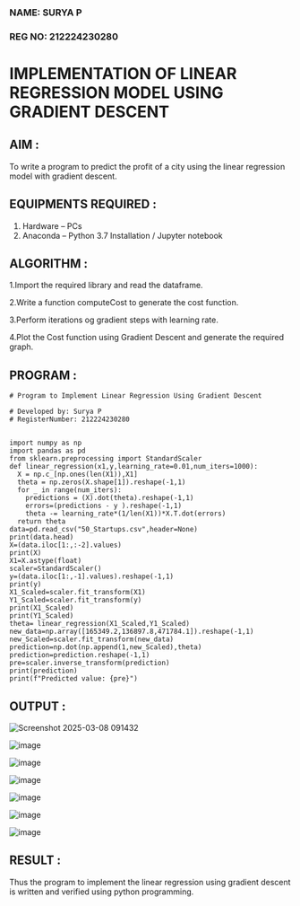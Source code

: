 ### NAME: SURYA P <br>
### REG NO: 212224230280

# IMPLEMENTATION OF LINEAR REGRESSION  MODEL USING GRADIENT DESCENT

## AIM :

To write a program to predict the profit of a city using the linear regression model with gradient descent.

## EQUIPMENTS REQUIRED :

1. Hardware – PCs
2. Anaconda – Python 3.7 Installation / Jupyter notebook

## ALGORITHM :

1.Import the required library and read the dataframe.

2.Write a function computeCost to generate the cost function.

3.Perform iterations og gradient steps with learning rate.

4.Plot the Cost function using Gradient Descent and generate the required graph.

## PROGRAM :

```
# Program to Implement Linear Regression Using Gradient Descent

# Developed by: Surya P
# RegisterNumber: 212224230280


import numpy as np
import pandas as pd
from sklearn.preprocessing import StandardScaler
def linear_regression(x1,y,learning_rate=0.01,num_iters=1000):
  X = np.c_[np.ones(len(X1)),X1]
  theta = np.zeros(X.shape[1]).reshape(-1,1)
  for _ in range(num_iters):
    predictions = (X).dot(theta).reshape(-1,1)
    errors=(predictions - y ).reshape(-1,1)
    theta -= learning_rate*(1/len(X1))*X.T.dot(errors)
  return theta
data=pd.read_csv("50_Startups.csv",header=None)
print(data.head)
X=(data.iloc[1:,:-2].values)
print(X)
X1=X.astype(float)
scaler=StandardScaler()
y=(data.iloc[1:,-1].values).reshape(-1,1)
print(y)
X1_Scaled=scaler.fit_transform(X1)
Y1_Scaled=scaler.fit_transform(y)
print(X1_Scaled)
print(Y1_Scaled)
theta= linear_regression(X1_Scaled,Y1_Scaled)
new_data=np.array([165349.2,136897.8,471784.1]).reshape(-1,1)
new_Scaled=scaler.fit_transform(new_data)
prediction=np.dot(np.append(1,new_Scaled),theta)
prediction=prediction.reshape(-1,1)
pre=scaler.inverse_transform(prediction)
print(prediction)
print(f"Predicted value: {pre}")
```

## OUTPUT :

![Screenshot 2025-03-08 091432](https://github.com/user-attachments/assets/d24b3162-02aa-490d-a8db-70d6e0d792ec)

![image](https://github.com/user-attachments/assets/49152612-50e6-41fb-ab73-d71cfa4d3f2b)

![image](https://github.com/user-attachments/assets/c09dcf5f-1c62-4309-8539-17f3634ab9f0)

![image](https://github.com/user-attachments/assets/41ef0e94-6d3a-4fad-bac4-c9145e99d482)

![image](https://github.com/user-attachments/assets/07db7da5-b8db-4d79-8e6a-640f66f94445)

![image](https://github.com/user-attachments/assets/1ac6afb1-3da6-452a-acad-f60fea32e743)

![image](https://github.com/user-attachments/assets/7d35aa7a-b623-4ee7-9607-78f1a23ae97b)

## RESULT :

Thus the program to implement the linear regression using gradient descent is written and verified using python programming.
